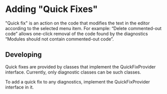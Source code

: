 # Adding "Quick Fixes"

"Quick fix" is an action on the code that modifies the text in the editor according to the selected menu item. For example: “Delete commented-out code” allows one-click removal of the code found by the diagnostics “Modules should not contain commented-out code”.

## Developing

Quick fixes are provided by classes that implement the QuickFixProvider interface. Currently, only diagnostic classes can be such classes.

To add a quick fix to any diagnostics, implement the QuickFixProvider interface in it.
